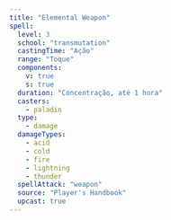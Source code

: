 ```yaml
---
title: "Elemental Weapon"
spell:
  level: 3
  school: "transmutation"
  castingTime: "Ação"
  range: "Toque"
  components:
    v: true
    s: true
  duration: "Concentração, até 1 hora"
  casters:
    - paladin
  type:
    - damage
  damageTypes:
    - acid
    - cold
    - fire
    - lightning
    - thunder
  spellAttack: "weapon"
  source: "Player's Handbook"
  upcast: true
---
```

